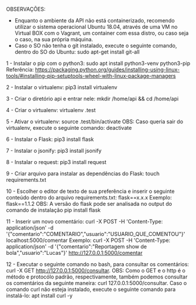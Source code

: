 OBSERVAÇÕES:
- Enquanto o ambiente da API não está containerizado, recomendo utilizar o sistema operacional Ubuntu 18.04, através de uma VM no Virtual BOX com o Vagrant, um container com essa distro, ou caso seja o caso, na sua própria máquina.
- Caso o SO não tenha o git instalado, execute o seguinte comando, dentro do SO do Ubuntu: sudo apt-get install git-all

1 - Instalar o pip com o python3: sudo apt install python3-venv python3-pip
Referência: https://packaging.python.org/guides/installing-using-linux-tools/#installing-pip-setuptools-wheel-with-linux-package-managers

2 - Instalar o virtualenv: pip3 install virtualenv

3 - Criar o diretório api e entrar nele: mkdir /home/api && cd /home/api

4 - Criar o virtualenv: virtualenv .test

5 - Ativar o virtualenv: source .test/bin/activate
OBS: Caso queria sair do virtualenv, execute o seguinte comando: deactivate

6 - Instalar o Flask: pip3 install flask

7 - Instalar o jsonify: pip3 install jsonify

8 - Instalar o request: pip3 install request

9 - Criar arquivo para instalar as dependências do Flask: touch requirements.txt

10 - Escolher o editor de texto de sua preferência e inserir o seguinte conteúdo dentro do arquivo requirements.txt: flask==x.x.x
Exemplo: flask==1.1.2
OBS: A versão do flask pode ser analisada no output do comando de instalação pip install flask

11 - Inserir um novo comentário: curl -X POST -H 'Content-Type: application/json' -d '{"comentario":"COMENTARIO","usuario":"USUARIO_QUE_COMENTOU"}' localhost:5000/comentar
Exemplo: curl -X POST -H 'Content-Type: application/json' -d '{"comentario":"Reportagem show de bola","usuario":"Lucas"}' http://127.0.0.1:5000/comentar

12 - Executar o seguinte comando no bash, para consultar os comentários: curl -X GET http://127.0.0.1:5000/consultar.
OBS: Como o GET e o http é o método e protocólo padrão, respectivamente, também podemos consultar os comentários da seguinte maneira: curl 127.0.0.1:5000/consultar. Caso o comando curl não esteja instalado, execute o seguinte comando para instalá-lo: apt install curl -y